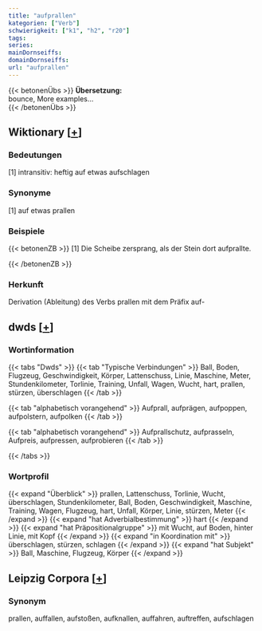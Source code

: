 ```yaml
---
title: "aufprallen"
kategorien: ["Verb"]
schwierigkeit: ["k1", "h2", "r20"]
tags:
series:
mainDornseiffs:
domainDornseiffs:
url: "aufprallen"
---
```


{{< betonenÜbs >}}
**Übersetzung:**  
bounce, More examples...  
{{< /betonenÜbs >}}

## Wiktionary [[+](https://de.wiktionary.org/wiki/aufprallen)]

### Bedeutungen
[1] intransitiv: heftig auf etwas aufschlagen  

### Synonyme
[1] auf etwas prallen  

### Beispiele
{{< betonenZB >}}
[1] Die Scheibe zersprang, als der Stein dort aufprallte.  

{{< /betonenZB >}}
### Herkunft
Derivation (Ableitung) des Verbs prallen mit dem Präfix auf-  



## dwds [[+](https://www.dwds.de/wb/aufprallen)]

### Wortinformation
{{< tabs "Dwds" >}}
{{< tab "Typische Verbindungen" >}}
Ball, Boden, Flugzeug, Geschwindigkeit, Körper, Lattenschuss, Linie, Maschine, Meter, Stundenkilometer, Torlinie, Training, Unfall, Wagen, Wucht, hart, prallen, stürzen, überschlagen
{{< /tab >}}

{{< tab "alphabetisch vorangehend" >}}
Aufprall, aufprägen, aufpoppen, aufpolstern, aufpolken
{{< /tab >}}

{{< tab "alphabetisch vorangehend" >}}
Aufprallschutz, aufprasseln, Aufpreis, aufpressen, aufprobieren
{{< /tab >}}

{{< /tabs >}}

### Wortprofil
{{< expand "Überblick" >}} prallen, Lattenschuss, Torlinie, Wucht, überschlagen, Stundenkilometer, Ball, Boden, Geschwindigkeit, Maschine, Training, Wagen, Flugzeug, hart, Unfall, Körper, Linie, stürzen, Meter {{< /expand >}}
{{< expand "hat Adverbialbestimmung" >}} hart {{< /expand >}}
{{< expand "hat Präpositionalgruppe" >}} mit Wucht, auf Boden, hinter Linie, mit Kopf {{< /expand >}}
{{< expand "in Koordination mit" >}} überschlagen, stürzen, schlagen {{< /expand >}}
{{< expand "hat Subjekt" >}} Ball, Maschine, Flugzeug, Körper {{< /expand >}}

## Leipzig Corpora [[+](https://corpora.uni-leipzig.de/en/res?word=aufprallen&corpusId=deu_newscrawl-public_2018)]


### Synonym
prallen, auffallen, aufstoßen, aufknallen, auffahren, auftreffen, aufschlagen

